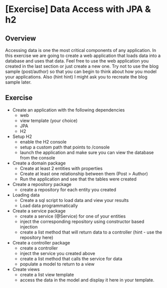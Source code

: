 # [Exercise] Data Access with JPA & h2 
## Overview

Accessing data is one the most critical components of any application. In this exercise we are going to create a web application that loads data into a database and uses that data. Feel free to use the web application you created in the last section or just create a new one. Try not to use the blog sample (post/author) so that you can begin to think about how you model your applications. Also (hint hint) I might ask you to recreate the blog sample later.

## Exercise

* Create an application with the following dependencies 
  * web
  * view template (your choice)
  * JPA
  * H2
* Setup H2
  * enable the H2 console
  * setup a custom path that points to /console
  * launch the application and make sure you can view the database from the console
* Create a domain package
  * Create at least 2 entities with properties
  * Create at least one relationship between them (Post > Author)
  * Run the application and see that the tables were created
* Create a repository package
  * create a repository for each entity you created
* Loading data
  * Create a sql script to load data and view your results
  * Load data programmatically
* Create a service package
  * create a service (@Service) for one of your entities
  * inject the corresponding repository using constructor based injection
  * create a list method that will return data to a controller (hint - use the repository here)
* Create a controller package
  * create a controller
  * inject the service you created above
  * create a list method that calls the service for data
  * populate a model to return to a view
* Create views
  * create a list view template
  * access the data in the model and display it here in your template.